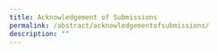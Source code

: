 ```yaml
---
title: Acknowledgement of Submissions
permalink: /abstract/acknowledgementofsubmissions/
description: ""
---
```

